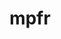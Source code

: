 ---
title: "mpfr"
layout: cache
categories: [package, develop-2025-05-25]
meta: {"compilers": ["gcc@11.1.0", "gcc@11.4.0", "gcc@12.4.0", "gcc@13.2.0", "gcc@7.5.0", "intel-oneapi-compilers@2024.1.0", "intel-oneapi-compilers@2025.1.0"], "num_specs": 10, "num_specs_by_stack": {"aws-pcluster-neoverse_v1": 1, "aws-pcluster-x86_64_v4": 2, "data-vis-sdk": 1, "e4s": 2, "e4s-neoverse-v2": 1, "e4s-oneapi": 1, "hep": 1, "ml-linux-x86_64-rocm": 1, "radiuss": 1, "root": 10, "tutorial": 1}, "oss": ["amzn2", "ubuntu18.04", "ubuntu20.04", "ubuntu22.04", "ubuntu24.04"], "platforms": ["linux"], "stacks": ["aws-pcluster-neoverse_v1", "aws-pcluster-x86_64_v4", "data-vis-sdk", "e4s", "e4s-neoverse-v2", "e4s-oneapi", "hep", "ml-linux-x86_64-rocm", "radiuss", "root", "tutorial"], "targets": ["neoverse_v1", "neoverse_v2", "x86_64_v3", "x86_64_v4"], "versions": ["4.2.1"]}
spec_details: [{"compiler": "gcc@7.5.0", "hash": "545isi7xo73rpcz5b3ngdcgvupfhmg7d", "os": "ubuntu18.04", "platform": "linux", "size": "-", "stacks": ["radiuss", "root"], "target": "x86_64_v3", "variants": ["build_system=autotools", "libs:=shared,static", "patches:=3ec29a6"], "versions": ["4.2.1"]}, {"compiler": "gcc@11.4.0", "hash": "bbjhznek54imzmmcybnd6mmw6xqs64ut", "os": "ubuntu22.04", "platform": "linux", "size": "-", "stacks": ["e4s", "root"], "target": "x86_64_v3", "variants": ["build_system=autotools", "libs:=shared,static", "patches:=3ec29a6"], "versions": ["4.2.1"]}, {"compiler": "gcc@11.4.0", "hash": "blptti3a2zbphlsbocddt4owvoejzc3c", "os": "ubuntu22.04", "platform": "linux", "size": "-", "stacks": ["e4s", "hep", "root", "tutorial"], "target": "x86_64_v3", "variants": ["build_system=autotools", "libs:=shared,static", "patches:=3ec29a6"], "versions": ["4.2.1"]}, {"compiler": "gcc@12.4.0", "hash": "iaa57jl4q7x2snez4kqqx4zg4snredxu", "os": "amzn2", "platform": "linux", "size": "-", "stacks": ["aws-pcluster-neoverse_v1", "root"], "target": "neoverse_v1", "variants": ["build_system=autotools", "libs:=shared,static", "patches:=3ec29a6"], "versions": ["4.2.1"]}, {"compiler": "intel-oneapi-compilers@2025.1.0", "hash": "ihreleiebigy47bipyctfed3ub7hdt45", "os": "ubuntu22.04", "platform": "linux", "size": "-", "stacks": ["e4s-oneapi", "root"], "target": "x86_64_v3", "variants": ["build_system=autotools", "libs:=shared,static", "patches:=3ec29a6"], "versions": ["4.2.1"]}, {"compiler": "gcc@11.1.0", "hash": "j6mqegef5rsgzaal5mh2mrmgizj5rx34", "os": "ubuntu20.04", "platform": "linux", "size": "-", "stacks": ["data-vis-sdk", "root"], "target": "x86_64_v3", "variants": ["build_system=autotools", "libs:=shared,static", "patches:=3ec29a6"], "versions": ["4.2.1"]}, {"compiler": "intel-oneapi-compilers@2024.1.0", "hash": "jjajdrufavi2byfqagq4nsbfe2tz34vz", "os": "amzn2", "platform": "linux", "size": "-", "stacks": ["aws-pcluster-x86_64_v4", "root"], "target": "x86_64_v3", "variants": ["build_system=autotools", "libs:=shared,static", "patches:=3ec29a6"], "versions": ["4.2.1"]}, {"compiler": "gcc@11.4.0", "hash": "wn7cbfxgijknrjm33mxreotgspae6irw", "os": "ubuntu22.04", "platform": "linux", "size": "-", "stacks": ["e4s-neoverse-v2", "root"], "target": "neoverse_v2", "variants": ["build_system=autotools", "libs:=shared,static", "patches:=3ec29a6"], "versions": ["4.2.1"]}, {"compiler": "gcc@13.2.0", "hash": "z2vsxgbdlutvv6mfpg6ykgmue3ztq52x", "os": "ubuntu24.04", "platform": "linux", "size": "-", "stacks": ["ml-linux-x86_64-rocm", "root"], "target": "x86_64_v3", "variants": ["build_system=autotools", "libs:=shared,static", "patches:=3ec29a6"], "versions": ["4.2.1"]}, {"compiler": "intel-oneapi-compilers@2024.1.0", "hash": "zlwipapje4ipdpr2fobt6hliqhb6fza7", "os": "amzn2", "platform": "linux", "size": "-", "stacks": ["aws-pcluster-x86_64_v4", "root"], "target": "x86_64_v4", "variants": ["build_system=autotools", "libs:=shared,static", "patches:=3ec29a6"], "versions": ["4.2.1"]}]
---
